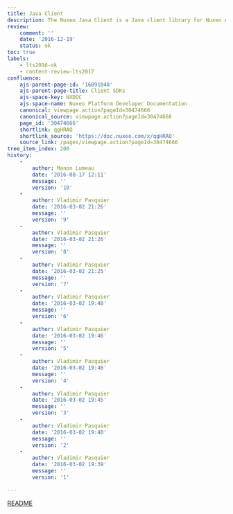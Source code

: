 ```yaml
---
title: Java Client
description: The Nuxeo Java Client is a Java client library for Nuxeo Automation and REST API.
review:
    comment: ''
    date: '2016-12-19'
    status: ok
toc: true
labels:
    - lts2016-ok
    - content-review-lts2017
confluence:
    ajs-parent-page-id: '16091040'
    ajs-parent-page-title: Client SDKs
    ajs-space-key: NXDOC
    ajs-space-name: Nuxeo Platform Developer Documentation
    canonical: viewpage.action?pageId=30474666
    canonical_source: viewpage.action?pageId=30474666
    page_id: '30474666'
    shortlink: qgHRAQ
    shortlink_source: 'https://doc.nuxeo.com/x/qgHRAQ'
    source_link: /pages/viewpage.action?pageId=30474666
tree_item_index: 200
history:
    -
        author: Manon Lumeau
        date: '2016-08-17 12:11'
        message: ''
        version: '10'
    -
        author: Vladimir Pasquier
        date: '2016-03-02 21:26'
        message: ''
        version: '9'
    -
        author: Vladimir Pasquier
        date: '2016-03-02 21:26'
        message: ''
        version: '8'
    -
        author: Vladimir Pasquier
        date: '2016-03-02 21:25'
        message: ''
        version: '7'
    -
        author: Vladimir Pasquier
        date: '2016-03-02 19:48'
        message: ''
        version: '6'
    -
        author: Vladimir Pasquier
        date: '2016-03-02 19:46'
        message: ''
        version: '5'
    -
        author: Vladimir Pasquier
        date: '2016-03-02 19:46'
        message: ''
        version: '4'
    -
        author: Vladimir Pasquier
        date: '2016-03-02 19:45'
        message: ''
        version: '3'
    -
        author: Vladimir Pasquier
        date: '2016-03-02 19:40'
        message: ''
        version: '2'
    -
        author: Vladimir Pasquier
        date: '2016-03-02 19:39'
        message: ''
        version: '1'

---
```

[README](https://github.com/nuxeo/nuxeo-java-client/blob/master/README.md)
